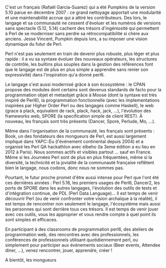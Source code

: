 C'est un français (Rafaël Garcia-Suarez) qui a été Pumpkins de la version 5.10 parue en décembre 2007 : ce grand nettoyage apportait une modularité et une maintenabilité accrue qui a attiré les contributeurs. Des lors, le langage et sa communauté ne cessent d'évoluer et les numéros de versions sans spectacle (5.12, 5.14) cachent des trésors d'ingéniosité qui permettent à Perl de se moderniser sans perdre sa rétrocompatibilité si chère aux anciens. Jesse Vincent, Pumpkin depuis lors, a su imposer une vision dynamique du futur de Perl.

Perl n'est pas seulement en train de devenir plus robuste, plus léger et plus rapide : il a vu sa syntaxe évoluer (les nouveaux opérateurs, les structures de contrôle, les builtins plus souples dans la gestion des références font que le langage est de plus en plus simple a apprendre sans renier son expressivité) dans l'inspiration qu'a donné perl6.

Le langage s'est aussi modernisé grâce à son écosystème : le CPAN propose des modules dont certains sont devenus standards de facto pour la programmation objet et metaobjet grâce à Moose (dont la syntaxe est très inspiré de Perl6), la programmation fonctionnelle (avec les implementations inspirées par Higher Order Perl ou des langages comme Haskell), le web (grace à plack, equivalent de rack, plack, hack, jack, ...), l'évolution des frameworks web, SPORE (la specification simple de client REST). À nouveau, les français sont très présents (Dancer, Spore, Perlude, Mo, ...).

Même dans l'organisation de la communauté, les français sont présents : Book, un des fondateurs des mongueurs de Perl, est aussi largement impliqué dans YAPC::Eu (l'événement continental depuis 2004) et a organisé les Perl QA hackathlon avec elbeho (la 3eme édition a eu lieu en 2012 à Paris). Nous sommes actifs et visibles partout ... sauf en France. Même si les Journées Perl sont de plus en plus fréquentées, même si la diversité, la technicité et la jovialité de la communauté française reflêtent bien le langage, nous codons, donc nous ne sommes pas.

Pourtant, le futur proche promet d'être aussi intense pour Perl que l'ont été ces dernières années : Perl 5.16, les premiers usages de Perl6, Dancer2, les ports de SPORE dans les autres langages, l'évolution des outils de tests et d'intégration continue, de PDL (Perl Data Language)... Il est temps de venir découvrir Perl (ou de venir confronter votre vision archaïque à la réalité), il est temps de rencontrer non seulement le langage, l'écosystème mais aussi les personnes qui sont derrière tous ces trésors. Il est temps de venir jouer avec ces outils, vous les approprier et vous rendre compte à quel point ils sont simples et efficaces.

En participant à des classrooms de programmation perl6, des ateliers de programmation web, des rencontres avec des professionnels, les conférences de professionnels utilisant quotidiennement perl, ou simplement pour participer aux événements sociaux (Beer events, Attendee diner, ...), venez rencontrer, jouer, apprendre, créer !

A bientôt, 
les mongueurs
